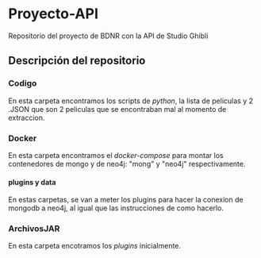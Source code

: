 # Proyecto-API
Repositorio del proyecto de BDNR con la API de Studio Ghibli

## Descripción del repositorio
### Codigo
En esta carpeta encontramos los scripts de *python*, la lista de peliculas y 2 .JSON que son 2 peliculas que se encontraban mal al momento de extraccion.
### Docker 
En esta carpeta encontramos el *docker-compose* para montar los contenedores de mongo y de neo4j: "mong" y "neo4j" respectivamente. 
#### plugins y data
En estas carpetas, se van a meter los plugins para hacer la conexion de mongodb a neo4j, al igual que las instrucciones de como hacerlo.
### ArchivosJAR 
En esta carpeta encotramos los *plugins* inicialmente.



